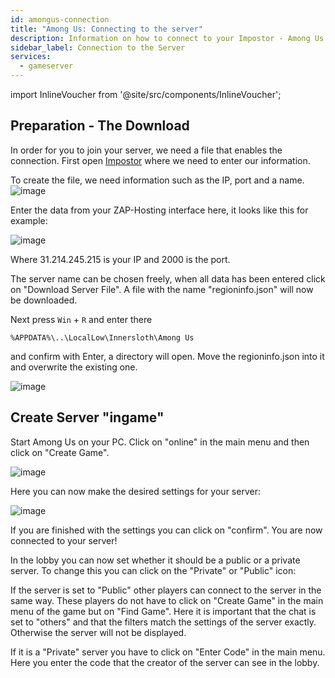 ```yaml
---
id: amongus-connection
title: "Among Us: Connecting to the server"
description: Information on how to connect to your Impostor - Among Us server - ZAP-Hosting.com documentation
sidebar_label: Connection to the Server
services:
  - gameserver
---
```


import InlineVoucher from '@site/src/components/InlineVoucher';

<InlineVoucher />

## Preparation - The Download

In order for you to join your server, we need a file that enables the connection.
First open [Impostor](https://impostor.github.io/Impostor/) where we need to enter our information.

To create the file, we need information such as the IP, port and a name.
![image](https://screensaver01.zap-hosting.com/index.php/s/bQ7KzTAJcbAsLJd/preview)

Enter the data from your ZAP-Hosting interface here, it looks like this for example:

![image](https://screensaver01.zap-hosting.com/index.php/s/7scfddD5WPFr25b/preview)

Where 31.214.245.215 is your IP and 2000 is the port.

The server name can be chosen freely, when all data has been entered click on "Download Server File".
A file with the name "regioninfo.json" will now be downloaded.

Next press `Win` + `R` and enter there 

```
%APPDATA%\..\LocalLow\Innersloth\Among Us
```

and confirm with Enter, a directory will open. Move the regioninfo.json into it and overwrite the existing one.

![image](https://screensaver01.zap-hosting.com/index.php/s/KTrfij6ww64DPCq/preview)


## Create Server "ingame"

Start Among Us on your PC.
Click on "online" in the main menu and then click on "Create Game".

![image](https://screensaver01.zap-hosting.com/index.php/s/SfMwr82R9BbDK2P/preview)

Here you can now make the desired settings for your server:

![image](https://screensaver01.zap-hosting.com/index.php/s/imzCR9WZenyrTSX/preview)

If you are finished with the settings you can click on "confirm".
You are now connected to your server!

In the lobby you can now set whether it should be a public or a private server.
To change this you can click on the "Private" or "Public" icon:

If the server is set to "Public" other players can connect to the server in the same way.
These players do not have to click on "Create Game" in the main menu of the game but on "Find Game".
Here it is important that the chat is set to "others" and that the filters match the settings of the server exactly.
Otherwise the server will not be displayed.

If it is a "Private" server you have to click on "Enter Code" in the main menu.
Here you enter the code that the creator of the server can see in the lobby.

